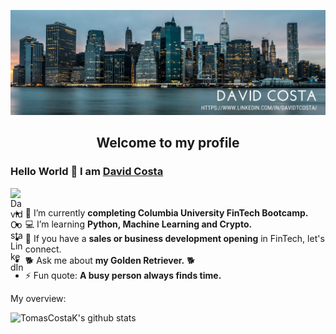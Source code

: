 
![](https://github.com/dtcosta/dtcosta/blob/main/David%20Costa%20(1).png?raw=true)

<p align="center">
 <h2 align="center">Welcome to my profile</h2>
</p>

### Hello World 👋 I am [David Costa](https://github.com/dtcosta)

<a href="https://www.linkedin.com/in/davidtcosta/">
  <img align="left" alt="DavidCosta LinkedIn" width="22px" src="https://cdn.jsdelivr.net/npm/simple-icons@v3/icons/linkedin.svg" />
</a>

<div>
  
<br />
<p>

- 🏫 I’m currently **completing Columbia University FinTech Bootcamp.**
- 💻 I’m learning **Python, Machine Learning and Crypto.**
- 🧲 If you have a **sales or business development opening** in FinTech, let's connect.
- 🐕 Ask me about **my Golden Retriever.** 🐕
- ⚡ Fun quote: **A busy person always finds time.**

</h4>
</div>


<div><p>My overview: </p></div>

![TomasCostaK's github stats](https://github-readme-stats.vercel.app/api?username=dtcosta&show_icons=true)
<br />

